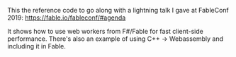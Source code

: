 This the reference code to go along with a lightning talk I gave at FableConf 2019:
https://fable.io/fableconf/#agenda

It shows how to use web workers from F#/Fable for fast client-side performance. There's also an example of using C++ -> Webassembly and including it in Fable.
